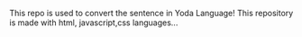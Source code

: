  This repo is used to convert the sentence in Yoda Language!
This repository is made with html, javascript,css languages...
